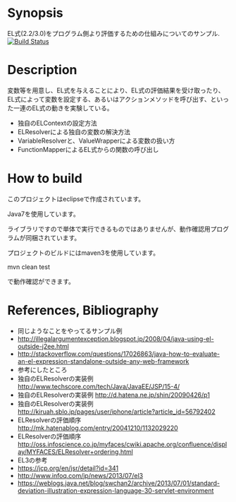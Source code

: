 # Synopsis
EL式(2.2/3.0)をプログラム側より評価するための仕組みについてのサンプル. [![Build Status](https://travis-ci.com/seraphy/StandaloneELContext.svg?branch=master)](https://travis-ci.com/seraphy/StandaloneELContext)

# Description

変数等を用意し、EL式を与えることにより、EL式の評価結果を受け取ったり、EL式によって変数を設定する、あるいはアクションメソッドを呼び出す、といった一連のEL式の動きを実験している。

- 独自のELContextの設定方法
- ELResolverによる独自の変数の解決方法
- VariableResolverと、ValueWrapperによる変数の扱い方
- FunctionMapperによるEL式からの関数の呼び出し

# How to build

このプロジェクトはeclipseで作成されています。

Java7を使用しています。

ライブラリですので単体で実行できるものではありませんが、動作確認用プログラムが同梱されています。

プロジェクトのビルドにはmaven3を使用しています。

mvn clean test

で動作確認ができます。

# References, Bibliography
- 同じようなことをやってるサンプル例
 - http://illegalargumentexception.blogspot.jp/2008/04/java-using-el-outside-j2ee.html
 - http://stackoverflow.com/questions/17026863/java-how-to-evaluate-an-el-expression-standalone-outside-any-web-framework
- 参考にしたところ
 - 独自のELResolverの実装例 http://www.techscore.com/tech/Java/JavaEE/JSP/15-4/
 - 独自のELResolverの実装例 http://d.hatena.ne.jp/shin/20090426/p1
 - 独自のELResolverの実装例 http://kiruah.sblo.jp/pages/user/iphone/article?article_id=56792402
 - ELResolverの評価順序 http://mk.hatenablog.com/entry/20041210/1132029220
 - ELResolverの評価順序 http://oss.infoscience.co.jp/myfaces/cwiki.apache.org/confluence/display/MYFACES/ELResolver+ordering.html
- EL3の参考
 - https://jcp.org/en/jsr/detail?id=341
 - http://www.infoq.com/jp/news/2013/07/el3
 - https://weblogs.java.net/blog/swchan2/archive/2013/07/01/standard-deviation-illustration-expression-language-30-servlet-environment
